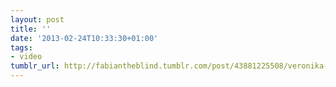 ```yaml
---
layout: post
title: ''
date: '2013-02-24T10:33:30+01:00'
tags:
- video
tumblr_url: http://fabiantheblind.tumblr.com/post/43881225508/veronika-samartseva-saz-my-first-film-made-as-a
---
```

